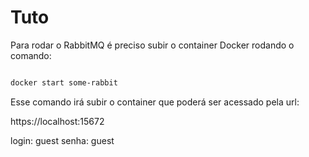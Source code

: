# Tuto

Para rodar o RabbitMQ é preciso subir o container Docker rodando o comando:

```sh

docker start some-rabbit

```

Esse comando irá subir o container que poderá ser acessado pela url:

https://localhost:15672

login: guest
senha: guest
